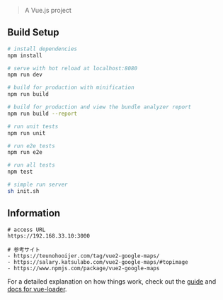 > A Vue.js project

## Build Setup

``` bash
# install dependencies
npm install

# serve with hot reload at localhost:8080
npm run dev

# build for production with minification
npm run build

# build for production and view the bundle analyzer report
npm run build --report

# run unit tests
npm run unit

# run e2e tests
npm run e2e

# run all tests
npm test

# simple run server 
sh init.sh
```

## Information
``` browser
# access URL
https://192.168.33.10:3000

# 参考サイト
- https://teunohooijer.com/tag/vue2-google-maps/
- https://salary.katsulabo.com/vue2-google-maps/#topimage
- https://www.npmjs.com/package/vue2-google-maps
```

For a detailed explanation on how things work, check out the [guide](http://vuejs-templates.github.io/webpack/) and [docs for vue-loader](http://vuejs.github.io/vue-loader).

